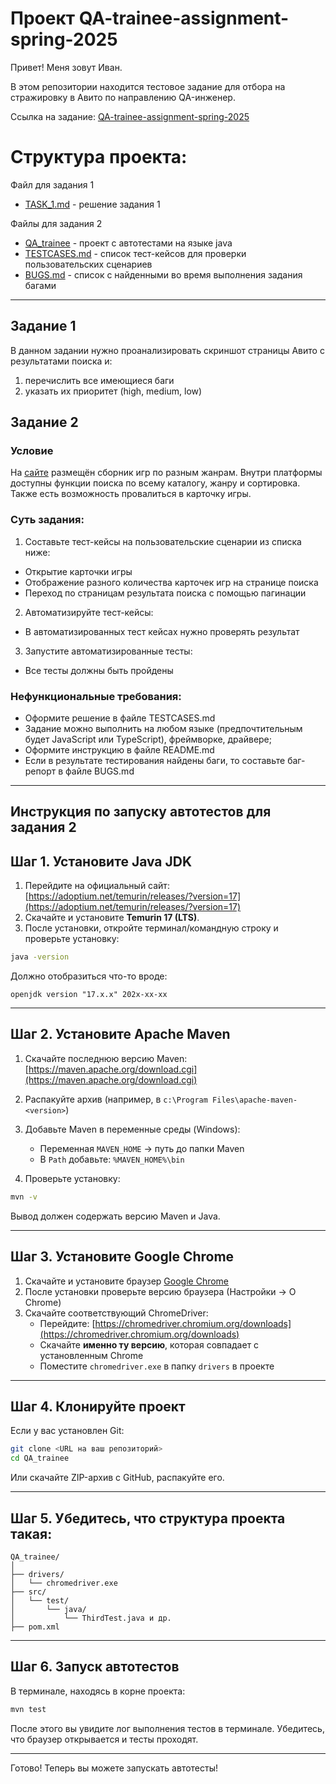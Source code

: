 # Проект QA-trainee-assignment-spring-2025

Привет! Меня зовут Иван. 

В этом репозитории находится тестовое задание для отбора на стражировку в Авито по направлению QA-инженер.

Ссылка на задание: [QA-trainee-assignment-spring-2025](https://github.com/avito-tech/tech-internship/blob/main/Tech%20Internships/QA/QA-trainee-assignment-spring-2025/QA-trainee-assignment-spring-2025.md)

# Структура проекта:
Файл для задания 1
 - [TASK_1.md](./TASK_1.md) - решение задания 1

Файлы для задания 2
 - [QA_trainee](./QA_trainee) - проект с автотестами на языке java
 - [TESTCASES.md](./TESTCASES.md) - список тест-кейсов для проверки пользовательских сценариев  
 - [BUGS.md](./BUGS.md) - список с найденными во время выполнения задания багами 

---
## Задание 1

В данном задании нужно проанализировать скриншот страницы Авито с результатами поиска и:

1. перечислить все имеющиеся баги
2. указать их приоритет (high, medium, low)

## Задание 2

### Условие
На [сайте](https://makarovartem.github.io/frontend-avito-tech-test-assignment) размещён сборник игр по разным жанрам. Внутри платформы доступны функции поиска по всему каталогу, жанру и сортировка.  Также есть возможность провалиться в карточку игры.

### Суть задания:
1. Составьте тест-кейсы на пользовательские сценарии из списка ниже:
* Открытие карточки игры
* Отображение разного количества карточек игр на странице поиска
* Переход по страницам результата поиска с помощью пагинации
2. Автоматизируйте тест-кейсы:
* В автоматизированных тест кейсах нужно проверять результат
3. Запустите автоматизированные тесты:
* Все тесты должны быть пройдены

### Нефункциональные требования:
* Оформите решение в файле TESTCASES.md
* Задание можно выполнить на любом языке (предпочтительным будет JavaScript или TypeScript), фреймворке, драйвере;
* Оформите инструкцию в файле README.md
* Если в результате тестирования найдены баги, то составьте баг-репорт в файле BUGS.md
---

## Инструкция по запуску автотестов для задания 2 

##  Шаг 1. Установите Java JDK

1. Перейдите на официальный сайт: [https://adoptium.net/temurin/releases/?version=17](https://adoptium.net/temurin/releases/?version=17)
2. Скачайте и установите **Temurin 17 (LTS)**.
3. После установки, откройте терминал/командную строку и проверьте установку:

```bash
java -version
```

Должно отобразиться что-то вроде:

```
openjdk version "17.x.x" 202x-xx-xx
```

---

## Шаг 2. Установите Apache Maven

1. Скачайте последнюю версию Maven: [https://maven.apache.org/download.cgi](https://maven.apache.org/download.cgi)
2. Распакуйте архив (например, в `c:\Program Files\apache-maven-<version>`)
3. Добавьте Maven в переменные среды (Windows):
   - Переменная `MAVEN_HOME` → путь до папки Maven
   - В `Path` добавьте: `%MAVEN_HOME%\bin`

4. Проверьте установку:

```bash
mvn -v
```

Вывод должен содержать версию Maven и Java.

---

## Шаг 3. Установите Google Chrome

1. Скачайте и установите браузер [Google Chrome](https://www.google.com/chrome/)
2. После установки проверьте версию браузера (Настройки → О Chrome)
3. Скачайте соответствующий ChromeDriver:
   - Перейдите: [https://chromedriver.chromium.org/downloads](https://chromedriver.chromium.org/downloads)
   - Скачайте **именно ту версию**, которая совпадает с установленным Chrome
   - Поместите `chromedriver.exe` в папку `drivers` в проекте

---

## Шаг 4. Клонируйте проект

Если у вас установлен Git:

```bash
git clone <URL на ваш репозиторий>
cd QA_trainee
```

Или скачайте ZIP-архив с GitHub, распакуйте его.

---

##  Шаг 5. Убедитесь, что структура проекта такая:

```
QA_trainee/
│
├── drivers/
│   └── chromedriver.exe
├── src/
│   └── test/
│       └── java/
│           └── ThirdTest.java и др.
├── pom.xml
```

---

## Шаг 6. Запуск автотестов

В терминале, находясь в корне проекта:

```bash
mvn test
```

После этого вы увидите лог выполнения тестов в терминале. Убедитесь, что браузер открывается и тесты проходят.

---
Готово! Теперь вы можете запускать автотесты!





